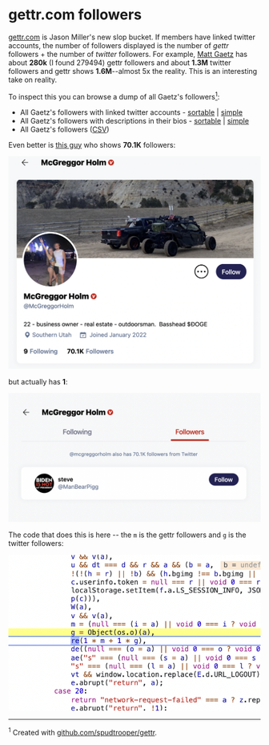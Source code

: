 # gettr.com followers

[gettr.com](http://gettr.com) is Jason Miller's new slop bucket. If members have linked twitter accounts, the number of followers displayed is the number of *gettr* followers + the number of *twitter* followers. For example, [Matt Gaetz](https://gettr.com/user/repmattgaetz) has about **280k** (I found 279494) gettr followers and about **1.3M** twitter followers and gettr shows **1.6M**--almost 5x the reality. This is an interesting take on reality.

To inspect this you can browse a dump of all Gaetz's followers[<sup>1</sup>](#footnote_1):

*   All Gaetz's followers with linked twitter accounts - [sortable](repmattgaetz_twitter_followers.html) | [simple](repmattgaetz_twitter_followers_simple.html)
*   All Gaetz's followers with descriptions in their bios - [sortable](repmattgaetz_desc.html) | [simple](repmattgaetz_desc_simple.html)
*   All Gaetz's followers ([CSV](repmattgaetz.csv))

Even better is [this guy](https://gettr.com/user/mcgreggorholm) who shows **70.1K** followers:

![mcgreggorholm](mcgreggorholm.png)

but actually has **1**:

![mcgreggorholm-followers](mcgreggorholm-followers.png)

The code that does this is here -- the `m` is the gettr followers and `g` is the twitter followers:

![code](gettr-follower-calc.png)

_____________________________
<a name="#footnote_1"><sup>1</sup></a> Created with [github.com/spudtrooper/gettr](https://github.com/spudtrooper/gettr).